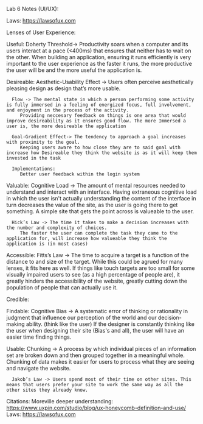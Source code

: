 Lab 6 Notes (UI/UX): 

Laws: https://lawsofux.com

Lenses of User Experience: 

   Useful: 
      Doherty Threshold-> Productivity soars when a computer and its users interact at a pace (<400ms) that ensures that neither has to wait on the other.
         When building an application, ensuring it runs efficiently is very important to the user experience as the faster it runs, the more productive the user will 
         be and the more useful the application is. 

   Desireable: 
      Aesthetic-Usability Effect -> Users often perceive aesthetically pleasing design as design that’s more usable.

      Flow -> The mental state in which a person performing some activity is fully immersed in a feeling of energized focus, full involvement, and enjoyment in the process of the activity.
         Providing neccesary feedback on things is one area that would improve desireability as it ensures good flow. The more Immersed a user is, the more desireable the application 

      Goal-Gradient Effect-> The tendency to approach a goal increases with proximity to the goal.
         Keeping users aware to how close they are to said goal with increase how Desireable they think the website is as it will keep them invested in the task 

      Implementations: 
         Better user feedback within the login system 

   

   Valuable: 
      Cognitive Load -> The amount of mental resources needed to understand and interact with an interface.
         Having extraneous cognitive load in which the user isn't actually understanding the content of the interface in turn decreases the value of the site, as the 
         user is going there to get something. A simple site that gets the point across is valueable to the user. 
      
      Hick’s Law -> The time it takes to make a decision increases with the number and complexity of choices.
         The faster the user can complete the task they came to the application for, will increase how valueable they think the application is (in most cases)


   Accessible: 
      Fitts’s Law -> The time to acquire a target is a function of the distance to and size of the target.
         While this could be agrued for many lenses, it fits here as well. If things like touch targets are too small for some visually impaired users to see (as a high percentage of people are), it greatly hinders the accessibility of the website, greatly cutting down the population of people that can actually use it. 

   Credible:

   Findable: 
      Cognitive Bias -> A systematic error of thinking or rationality in judgment that influence our perception of the world and our decision-making ability. (think like the user) 
         If the designer is constantly thinking like the user when designing their site (Bias's and all), the user will have an easier time finding things. 

   Usable:
      Chunking -> A process by which individual pieces of an information set are broken down and then grouped together in a meaningful whole.
         Chunking of data makes it easier for users to process what they are seeing and navigate the website. 

      Jakob’s Law -> Users spend most of their time on other sites. This means that users prefer your site to work the same way as all the other sites they already know.
         
 



 Citations: 
   Moreville deeper understanding: https://www.uxpin.com/studio/blog/ux-honeycomb-definition-and-use/
   Laws: https://lawsofux.com